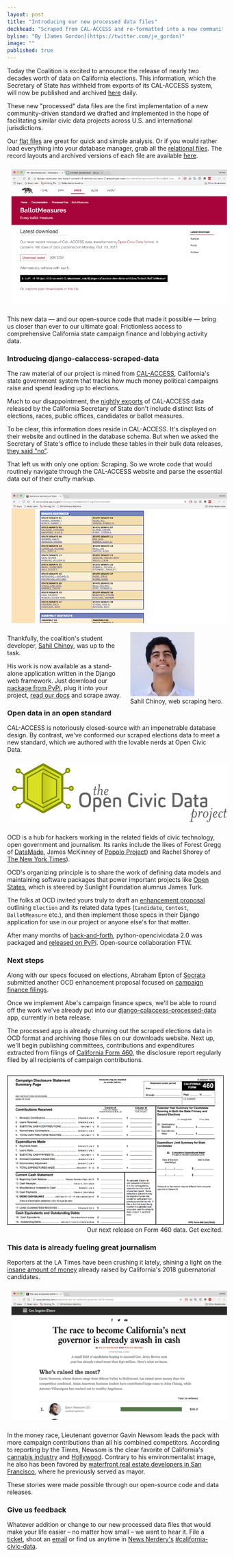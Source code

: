 ```yaml
---
layout: post
title: "Introducing our new processed data files"
deckhead: "Scraped from CAL-ACCESS and re-formatted into a new community-developed data standard"
byline: "By [James Gordon](https://twitter.com/je_gordon)"
image: ""
published: true
---
```


Today the Coalition is excited to announce the release of nearly two decades worth of data on California elections. This information, which the Secretary of State has withheld from exports of its CAL-ACCESS system, will now be published and archived [here](https://calaccess.californiacivicdata.org/downloads/latest/) daily.

These new "processed" data files are the first implementation of a new community-driven standard we drafted and implemented in the hope of facilitating similar civic data projects across U.S. and international jurisdictions.

Our [flat files](https://calaccess.californiacivicdata.org/latest/#basic) are great for quick and simple analysis. Or if you would rather load everything into your database manager, grab all the [relational files](https://calaccess.californiacivicdata.org/latest/#advanced). The record layouts and archived versions of each file are available [here](http://calaccess.californiacivicdata.org/documentation/processed-files/documentation/processed-files/).

<img src="/img/ballot-measure-downloads.gif" style="padding: 10px">

This new data — and our open-source code that made it possible — bring us closer than ever to our ultimate goal: Frictionless access to comprehensive California state campaign finance and lobbying activity data.


### Introducing django-calaccess-scraped-data

The raw material of our project is mined from [CAL-ACCESS](http://cal-access.sos.ca.gov), California's state government system that tracks how much money political campaigns raise and spend leading up to elections.

Much to our disappointment, the [nightly exports](http://www.sos.ca.gov/campaign-lobbying/cal-access-resources/raw-data-campaign-finance-and-lobbying-activity/) of CAL-ACCESS data released by the California Secretary of State don't include distinct lists of elections, races, public offices, candidates or ballot measures.

To be clear, this information does reside in CAL-ACCESS. It's displayed on their website and outlined in the database schema. But when we asked the Secretary of State's office to include these tables in their bulk data releases, [they said "no"](https://www.californiacivicdata.org/2015/03/15/closed-data/).

That left us with only one option: Scraping. So we wrote code that would routinely navigate through the CAL-ACCESS website and parse the essential data out of their crufty markup.

<img src="/img/web-inspector.gif" style="padding: 10px">

<figure style="margin: 8px 0 0 10px; float:right;">
    <img alt="Sahil Chinoy" title="Sahil Chinoy" src="/img/sahil-chinoy.jpg" height="150">
    <figcaption style="text-align:right;">Sahil Chinoy, web scraping hero.</figcaption>
</figure>

Thankfully, the coalition's student developer, [Sahil Chinoy](http://sahilchinoy.com/), was up to the task.

His work is now available as a stand-alone application written in the Django web framework. Just download our [package from PyPi](https://pypi.python.org/pypi/django-calaccess-scraped-data), plug it into your project, [read our docs](http://django-calaccess.californiacivicdata.org/en/latest/apps/calaccess_scraped.html) and scrape away.

### Open data in an open standard

CAL-ACCESS is notoriously closed-source with an impenetrable database design. By contrast, we've conformed our scraped elections data to meet a new standard, which we authored with the lovable nerds at Open Civic Data.

<img src="/img/opencivicdata-logo_default_1000.png" style="padding: 10px">

OCD is a hub for hackers working in the related fields of civic technology, open government and journalism. Its ranks include the likes of Forest Gregg of [DataMade](https://datamade.us), James McKinney of [Popolo Project](http://www.popoloproject.com)) and Rachel Shorey of [The New York Times](https://www.nytimes.com)).

OCD's organizing principle is to share the work of defining data models and maintaining software packages that power important projects like [Open States](https://openstates.org/), which is steered by Sunlight Foundation alumnus James Turk.

The folks at OCD invited yours truly to draft an [enhancement proposal](https://opencivicdata.readthedocs.io/en/latest/proposals/drafts/elections.html) outlining `Election` and its related data types (`Candidate`, `Contest`, `BallotMeasure` etc.), and then implement those specs in their Django application for use in our project or anyone else's for that matter.

After many months of [back-and-forth](https://github.com/opencivicdata/docs.opencivicdata.org/pull/64), python-opencivicdata 2.0 was packaged and [released on PyPi](https://pypi.python.org/pypi/opencivicdata). Open-source collaboration FTW.

### Next steps

Along with our specs focused on elections, Abraham Epton of [Socrata](https://socrata.com) submitted another OCD enhancement proposal focused on [campaign finance filings](https://opencivicdata.readthedocs.io/en/latest/proposals/drafts/campaign_finance_filings.html).

Once we implement Abe's campaign finance specs, we'll be able to round off the work we've already put into our [django-calaccess-processed-data](https://pypi.python.org/pypi/django-calaccess-processed-data) app, currently in beta release.

The processed app is already churning out the scraped elections data in OCD format and archiving those files on our downloads website. Next up, we'll begin publishing committees, contributions and expenditures extracted from filings of [California Form 460](https://calaccess.californiacivicdata.org/documentation/calaccess-forms/f460/), the disclosure report regularly filed by all recipients of campaign contributions.

<figure style="margin: 28px 0 8px 0;">
    <a href="https://calaccess.californiacivicdata.org/documentation/calaccess-forms/f460/">
        <img src="/img/form-460-summary.png" style="border: 1px solid black;">
    </a>
    <figcaption style="text-align:right;">Our next release on Form 460 data. Get excited.</figcaption>
</figure>

### This data is already fueling great journalism

Reporters at the LA Times have been crushing it lately, shining a light on  the [insane amount of money](http://www.latimes.com/projects/la-pol-ca-california-governor-2018-money/) already raised by California's 2018 gubernatorial candidates.

<img src="/img/governor-2018-graphic.gif" style="padding: 10px">

In the money race, Lieutenant governor Gavin Newsom leads the pack with more campaign contributions than all his combined competitors. According to reporting by the Times, Newsom is the clear favorite of California's [cannabis industry](http://www.latimes.com/politics/la-pol-ca-newsom-cannabis-20170727-story.html) and [Hollywood](http://www.latimes.com/politics/la-pol-ca-hollywood-money-governors-race-20170804-story.html). Contrary to his environmentalist image, he also has been favored by [waterfront real estate developers in San Francisco](http://www.latimes.com/politics/la-pol-ca-newsom-waterfront-governor-20170519-story.html), where he previously served as mayor.

These stories were made possible through our open-source code and data releases.

### Give us feedback

Whatever addition or change to our new processed data files that would make your life easier – no matter how small – we want to hear it. File a [ticket](https://github.com/california-civic-data-coalition/django-calaccess-processed-data/issues), shoot an [email](mailto:cacivicdata@gmail.com) or find us anytime in
[News Nerdery's](http://newsnerdery.org/) [#california-civic-data](https://newsnerdery.slack.com/messages/california-civic-data/).
